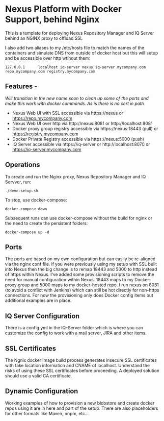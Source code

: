 # Nexus Platform with Docker Support, behind Nginx

This is a template for deploying Nexus Repository Manager and IQ Server behind an NGINX proxy to offload SSL

I also add two aliases to my /etc/hosts file to match the names of the containers and simulate DNS from outside of docker host but this will setup and be accessible over http wtihout them:

```
127.0.0.1      localhost iq-server nexus iq-server.mycompany.com repo.mycompany.com registry.mycompany.com
```

## Features - 
*Will transition in the new name soon to clean up some of the ports and make this work with docker commands. As is there is no cert in path*

- Nexus Web UI with SSL accessible via https://nexus or https://repo.mycompany.com
- Nexus Web UI over http via http://nexus:8081 or http://localhost:8081
- Docker proxy group registry accessible via https://nexus:18443 (pull) or https://registry.mycompany.com
- Docker Private Registry accessible via https://nexus:5000  (push)
- IQ Server accessible via https://iq-server or http://localhost:8070 or https://iq-server.mycompany.com

## Operations

To create and run the Nginx proxy, Nexus Repository Manager and IQ Servver, run:

```
./demo-setup.sh
```

To stop, use docker-compose:

```
docker-compose down
```

Subsequent runs can use docker-compose without the build for nginx or the need to create the persistent folders:

```
docker-compose up -d
```

## Ports

The ports are based on my own configuration but can easily be re-aligned via the nginx conf file. If you were previously using my setup with SSL built into Nexus then the big change is to remap 18443 and 5000 to http instead of https within Nexus. I've added some provisioning scripts to remove the need for manual configuration within Nexus. 18443 maps to my Docker-proxy group and 5000 maps to my docker-hosted repo. I run nexus on 8081 (to avoid a conflict with Jenkins) which can still be hot directly for non-https connections. For now the provisioning only does Docker config items but additional examples are in place.

## IQ Server Configuration

There is a config.yml in the IQ-Server folder which is where you can customize the config to work with a mail server, JIRA and other items.

## SSL Certificates

The Ngnix docker image build process generates insecure SSL certificates with fake location information and CNAME of localhost. Understand the risks of using these SSL certificates before proceeding. A deployed solution should use a valid CA certificate.


## Dynamic Configuration

Working examples of how to provision a new blobstore and create docker repos using it are in here and part of the setup. There are also placeholders for other formats like Maven, nnpm, etc...
